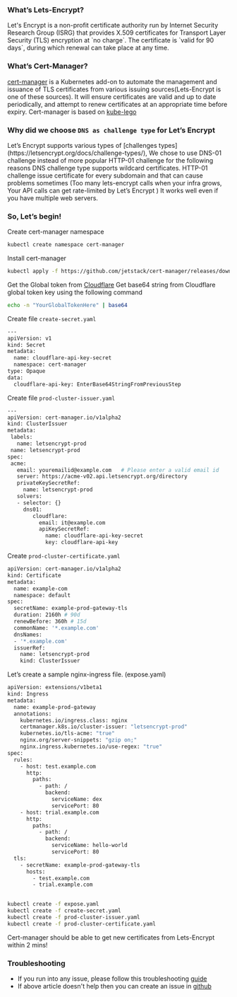 ### What’s Lets-Encrypt? 
<p> Let's Encrypt is a non-profit certificate authority run by Internet Security Research Group (ISRG) that provides X.509 certificates for Transport Layer Security (TLS) encryption at `no charge`. The certificate is `valid for 90 days`, during which renewal can take place at any time. </p> 

### What’s Cert-Manager? 
[cert-manager](https://github.com/jetstack/cert-manager) is a Kubernetes add-on to automate the management and issuance of TLS certificates from various issuing sources(Lets-Encrypt is one of these sources). It will ensure certificates are valid and up to date periodically, and attempt to renew certificates at an appropriate time before expiry. Cert-manager is based on [kube-lego](https://github.com/jetstack/kube-lego)

### Why did we choose `DNS as challenge type` for Let’s Encrypt
<p> Let’s Encrypt supports various types of [challenges types](https://letsencrypt.org/docs/challenge-types/), We chose to use DNS-01 challenge instead of more popular HTTP-01 challenge for the following reasons
DNS challenge type supports wildcard certificates. HTTP-01 challenge issue certificate for every subdomain and that can cause problems sometimes (Too many lets-encrypt calls when your infra grows, Your API calls can get rate-limited by Let’s Encrypt )
It works well even if you have multiple web servers. </p> 

### So, Let’s begin!

Create cert-manager namespace
```sh
kubectl create namespace cert-manager
```
Install cert-manager
```sh
kubectl apply -f https://github.com/jetstack/cert-manager/releases/download/v0.11.1/cert-manager.yaml
```
Get the Global token from [Cloudflare](https://support.cloudflare.com/hc/en-us/articles/200167836-Managing-API-Tokens-and-Keys) 
Get base64 string from Cloudflare global token key using the following command
```sh
echo -n "YourGlobalTokenHere" | base64
```
Create file `create-secret.yaml`
```sh
---
apiVersion: v1
kind: Secret
metadata:
  name: cloudflare-api-key-secret
  namespace: cert-manager
type: Opaque
data:
  cloudflare-api-key: EnterBase64StringFromPreviousStep

```
Create file `prod-cluster-issuer.yaml` 

```sh
---
apiVersion: cert-manager.io/v1alpha2
kind: ClusterIssuer
metadata:
 labels:
   name: letsencrypt-prod
 name: letsencrypt-prod
spec:
 acme:
   email: youremailid@example.com   # Please enter a valid email id
   server: https://acme-v02.api.letsencrypt.org/directory
   privateKeySecretRef:
     name: letsencrypt-prod
   solvers:
   - selector: {}    
     dns01:
        cloudflare:
          email: it@example.com    
          apiKeySecretRef:
            name: cloudflare-api-key-secret
            key: cloudflare-api-key
```  

Create `prod-cluster-certificate.yaml` 

```sh
apiVersion: cert-manager.io/v1alpha2
kind: Certificate
metadata:
  name: example-com
  namespace: default
spec:
  secretName: example-prod-gateway-tls
  duration: 2160h # 90d
  renewBefore: 360h # 15d
  commonName: '*.example.com'
  dnsNames:
  - '*.example.com'
  issuerRef:
    name: letsencrypt-prod
    kind: ClusterIssuer
``` 

Let’s create a sample nginx-ingress file. (expose.yaml) 
```sh
apiVersion: extensions/v1beta1
kind: Ingress
metadata:
  name: example-prod-gateway
  annotations:
    kubernetes.io/ingress.class: nginx
    certmanager.k8s.io/cluster-issuer: "letsencrypt-prod"
    kubernetes.io/tls-acme: "true"
    nginx.org/server-snippets: "gzip on;"
    nginx.ingress.kubernetes.io/use-regex: "true"
spec:
  rules:
    - host: test.example.com
      http:
        paths:
          - path: /
            backend:
              serviceName: dex
              servicePort: 80
    - host: trial.example.com
      http:
        paths:
          - path: /
            backend:
              serviceName: hello-world
              servicePort: 80
  tls:
    - secretName: example-prod-gateway-tls
      hosts:
        - test.example.com
        - trial.example.com 
        
``` 
```sh
kubectl create -f expose.yaml
kubectl create -f create-secret.yaml 
kubectl create -f prod-cluster-issuer.yaml 
kubectl create -f prod-cluster-certificate.yaml
``` 

Cert-manager should be able to get new certificates from Lets-Encrypt within 2 mins!


### Troubleshooting
- If you run into any issue, please follow this troubleshooting [guide](https://docs.cert-manager.io/en/release-0.10/getting-started/troubleshooting.html)
- If above article doesn't help then you can create an issue in [github](https://github.com/jetstack/cert-manager/issues)